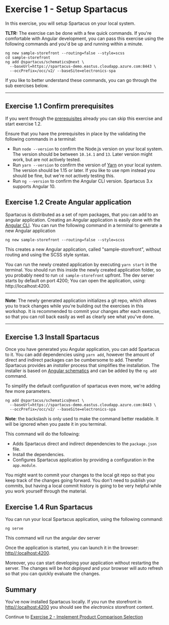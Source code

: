 # Exercise 1 - Setup Spartacus

In this exercise, you will setup Spartacus on your local system.

**TLTR:** The exercise can be done with a few quick commands. If you're comfortable with Angular development, you can pass this exercise using the following commands and you'd be up and running within a minute.

```
ng new sample-storefront --routing=false --style=scss
cd sample-storefront
ng add @spartacus/schematics@next \
  --baseUrl=https://spartacus-demo.eastus.cloudapp.azure.com:8443 \
  --occPrefix=/occ/v2/ --baseSite=electronics-spa
```

If you like to better understand these commands, you can go through the sub exercises below.

---

## Exercise 1.1 Confirm prerequisites

If you went through the [prerequisites](../../prerequisites.md) already you can skip this exercise and start exercise 1.2.

Ensure that you have the prerequisites in place by the validating the following commands in a terminal:

- Run `node --version` to confirm the Node.js version on your local system. The version should be between `10.14.1` and `13`. Later version might work, but are not actively tested.
- Run `yarn --version` to confirm the version of [Yarn](https://yarnpkg.com/) on your local system. The version should be 1.15 or later. If you like to use npm instead you should be fine, but we're not actively testing this.
- Run `ng --version` to confirm the Angular CLI version. Spartacus 3.x supports Angular 10.

## Exercise 1.2 Create Angular application

Spartacus is distributed as a set of npm packages, that you can add to an angular application. Creating an Angular application is easily done with the [Angular CLI](https://cli.angular.io/). You can run the following command in a terminal to generate a new Angular application

```shell
ng new sample-storefront --routing=false --style=scss
```

This creates a new Angular application, called "sample-storefront", without routing and using the SCSS style syntax.

You can run the newly created application by executing `yarn start` in the terminal. You should run this inside the newly created application folder, so you probably need to run `cd sample-storefront` upfront.
The dev server starts by default on port 4200; You can open the application, using: http://localhost:4200.

---

**Note**: The newly generated application initializes a git repo, which allows you to track changes while you're building out the exercises in this workshop. It is recommended to commit your changes after each exercise, so that you can roll back easily as well as clearly see what you've done.

---

## Exercise 1.3 Install Spartacus

Once you have generated you Angular application, you can add Spartacus to it. You can add dependencies using `yarn add`, however the amount of direct and indirect packages can be cumbersome to add. Therefor Spartacus provides an _installer_ process that simplifies the installation. The installer is based on [Angular schematics](https://angular.io/guide/schematics) and can be added by the `ng add` command.

To simplify the default configuration of spartacus even more, we're adding few more parameters.

```shell
ng add @spartacus/schematics@next \
  --baseUrl=https://spartacus-demo.eastus.cloudapp.azure.com:8443 \
  --occPrefix=/occ/v2/ --baseSite=electronics-spa
```

**Note**: the backslash is only used to make the command better readable. It will be ignored when you paste it in you terminal.

This command will do the following:

- Adds Spartacus direct and indirect dependencies to the `package.json` file.
- Install the dependencies.
- Configures Spartacus application by providing a configuration in the `app.module`.

You might want to commit your changes to the local git repo so that you keep track of the changes going forward. You don't need to publish your commits, but having a local commit history is going to be very helpful while you work yourself through the material.

## Exercise 1.4 Run Spartacus

You can run your local Spartacus application, using the following command:

```shell
ng serve
```

This command will run the angular dev server

Once the application is started, you can launch it in the browser: [http//:localhost:4200](http//:localhost:4200).

Moreover, you can start developing your application without restarting the server. The changes will be _hot deployed_ and your browser will auto refresh so that you can quickly evaluate the changes.

## Summary

You've now installed Spartacus locally. If you run the storefront in [http//:localhost:4200](http//:localhost:4200) you should see the _electronics_ storefront content.

Continue to [Exercise 2 - Implement Product Comparison Selection](../exercise-2/README.md)
